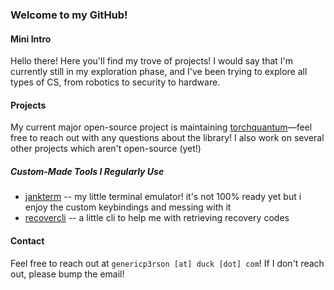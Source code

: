 ### Welcome to my GitHub! 

#### Mini Intro

Hello there! Here you'll find my trove of projects! 
I would say that I'm currently still in my exploration phase, and I've been trying to explore all types of CS, from robotics to security to hardware. 

#### Projects

My current major open-source project is maintaining [torchquantum](https://github.com/mit-han-lab/torchquantum)—feel free to reach out with any questions about the library! I also work on several other projects which aren't open-source (yet!)

##### Custom-Made Tools I Regularly Use

- [jankterm](https://github.com/01110011011101010110010001101111/jankterm) -- my little terminal emulator! it's not 100% ready yet but i enjoy the custom keybindings and messing with it
- [recovercli](https://github.com/01110011011101010110010001101111/recovercli) -- a little cli to help me with retrieving recovery codes

#### Contact

Feel free to reach out at `genericp3rson [at] duck [dot] com`! If I don't reach out, please bump the email!
